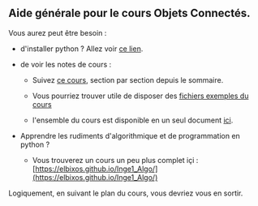 
## Aide générale pour le cours Objets Connectés.

Vous aurez peut être besoin :


- d'installer python ? Allez voir [ce lien](installPython.md).

- de voir les notes de cours :
    - Suivez [ce cours](Cours/99_sommaire.md), section par section depuis le sommaire.

    - Vous pourriez trouver utile de disposer des [fichiers exemples du cours](Sources/index.md)

    - l'ensemble du cours est disponible en un seul document [ici](cours.md).


- Apprendre les rudiments d'algorithmique et de programmation en python ?
    - Vous trouverez un cours un peu plus complet içi :
    [https://elbixos.github.io/Inge1_Algo/](https://elbixos.github.io/Inge1_Algo/)


Logiquement, en suivant le plan du cours, vous devriez vous en sortir.
